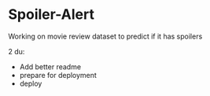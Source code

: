 # Spoiler-Alert
Working on movie review dataset to predict if it has spoilers 

2 du:
- Add better readme 
- prepare for deployment 
- deploy
